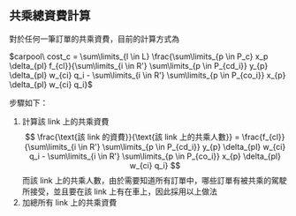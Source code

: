 ## 共乘總資費計算

對於任何一筆訂單的共乘資費，目前的計算方式為

$carpool\ cost_c = \sum\limits_{l \in L} \frac{\sum\limits_{p \in P_c} x_p \delta_{pl} f_{cl}}{\sum\limits_{i \in R'} \sum\limits_{p \in P_{cd_i}} y_{p} \delta_{pl} w_{ci} q_i - \sum\limits_{i \in R'} \sum\limits_{p \in P_{co_i}} x_{p} \delta_{pl} w_{ci} q_i}$

步驟如下：

1. 計算該 link 上的共乘資費
$$
\frac{\text{該 link 的資費}}{\text{該 link 上的共乘人數}}
= \frac{f_{cl}}{\sum\limits_{i \in R'} \sum\limits_{p \in P_{cd_i}} y_{p} \delta_{pl} w_{ci} q_i - \sum\limits_{i \in R'} \sum\limits_{p \in P_{co_i}} x_{p} \delta_{pl} w_{ci} q_i}
$$
	而該 link 上的共乘人數，由於需要知道所有訂單中，哪些訂單有被共乘的駕駛所接受，並且要在該 link 上有在車上，因此採用以上做法
2. 加總所有 link 上的共乘資費

